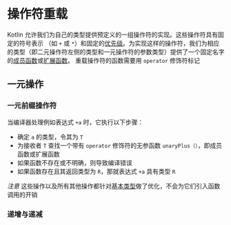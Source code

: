 # 操作符重载

Kotlin 允许我们为自己的类型提供预定义的一组操作符的实现。这些操作符具有固定的符号表示 （如 `+` 或 `*`）和固定的[优先级](https://www.kotlincn.net/docs/reference/grammar.html#expressions)。为实现这样的操作符，我们为相应的类型（即二元操作符左侧的类型和一元操作符的参数类型）提供了一个固定名字的[成员函数](https://www.kotlincn.net/docs/reference/functions.html#成员函数)或[扩展函数](https://www.kotlincn.net/docs/reference/extensions.html)。 重载操作符的函数需要用 `operator` 修饰符标记

## 一元操作

### 一元前缀操作符

当编译器处理例如表达式 `+a` 时，它执行以下步骤：

- 确定 `a` 的类型，令其为 `T`
- 为接收者 `T` 查找一个带有 `operator` 修饰符的无参函数 `unaryPlus（）`，即成员函数或扩展函数
- 如果函数不存在或不明确，则导致编译错误
- 如果函数存在且其返回类型为 `R`，那就表达式 `+a` 具有类型 `R`

*注意* 这些操作以及所有其他操作都针对[基本类型](https://www.kotlincn.net/docs/reference/basic-types.html)做了优化，不会为它们引入函数调用的开销

### 递增与递减

